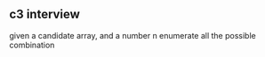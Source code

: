 ## c3 interview
given a candidate array, and a number n
enumerate all the possible combination

## 
